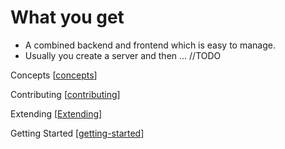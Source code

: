 # What you get

- A combined backend and frontend which is easy to manage.
- Usually you create a server and then ... //TODO

Concepts [[concepts]]

Contributing [[contributing]]

Extending [[Extending]]

Getting Started [[getting-started]]

[concepts]: docs/concepts
[contributing]: docs/contributing
[extending]: docs/extending
[getting-started]: docs/getting-started
